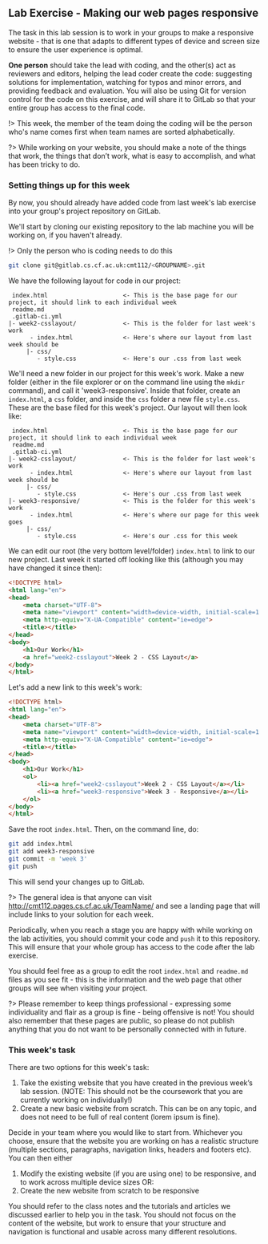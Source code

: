 ## Lab Exercise - Making our web pages responsive

The task in this lab session is to work in your groups to make a responsive website - that is one that adapts to different types of device and screen size to ensure the user experience is optimal.

**One person** should take the lead with coding, and the other(s) act as reviewers and editors, helping the lead coder create the code: suggesting solutions for implementation, watching for typos and minor errors, and providing feedback and evaluation. You will also be using Git for version control for the code on this exercise, and will share it to GitLab so that your entire group has access to the final code.

!> This week, the member of the team doing the coding will be the person who's name comes first when team names are sorted alphabetically. 

?> While working on your website, you should make a note of the things that work, the things that don’t work, what is easy to accomplish, and what has been tricky to do.


### Setting things up for this week

By now, you should already have added code from last week's lab exercise into your group's project repository on GitLab.

We'll start by cloning our existing repository to the lab machine you will be working on, if you haven't already. 

!> Only the person who is coding needs to do this

```bash
git clone git@gitlab.cs.cf.ac.uk:cmt112/<GROUPNAME>.git
```

We have the following layout for code in our project:

```
 index.html                     <- This is the base page for our project, it should link to each individual week
 readme.md
 .gitlab-ci.yml
|- week2-csslayout/             <- This is the folder for last week's work
      - index.html              <- Here's where our layout from last week should be
     |- css/
        - style.css             <- Here's our .css from last week
```

We'll need a new folder in our project for this week's work. Make a new folder (either in the file explorer or on the command line using the `mkdir` command), and call it 'week3-responsive'. Inside that folder, create an `index.html`, a `css` folder, and inside the `css` folder a new file `style.css`. These are the base filed for this week's project. Our layout will then look like:



```
 index.html                     <- This is the base page for our project, it should link to each individual week
 readme.md
 .gitlab-ci.yml
|- week2-csslayout/             <- This is the folder for last week's work
      - index.html              <- Here's where our layout from last week should be
     |- css/
        - style.css             <- Here's our .css from last week
|- week3-responsive/            <- This is the folder for this week's work
      - index.html              <- Here's where our page for this week goes
     |- css/
        - style.css             <- Here's our .css for this week
```


We can edit our root (the very bottom level/folder) `index.html` to link to our new project. Last week it started off looking like this (although you may have changed it since then):

```html
<!DOCTYPE html>
<html lang="en">
<head>
    <meta charset="UTF-8">
    <meta name="viewport" content="width=device-width, initial-scale=1.0">
    <meta http-equiv="X-UA-Compatible" content="ie=edge">
    <title></title>
</head>
<body>
    <h1>Our Work</h1>
    <a href="week2-csslayout">Week 2 - CSS Layout</a>
</body>
</html>
```

Let's add a new link to this week's work: 

```html
<!DOCTYPE html>
<html lang="en">
<head>
    <meta charset="UTF-8">
    <meta name="viewport" content="width=device-width, initial-scale=1.0">
    <meta http-equiv="X-UA-Compatible" content="ie=edge">
    <title></title>
</head>
<body>
    <h1>Our Work</h1>
    <ol>
        <li><a href="week2-csslayout">Week 2 - CSS Layout</a></li>
        <li><a href="week3-responsive">Week 3 - Responsive</a></li>
    </ol>
</body>
</html>
```

Save the root `index.html`. Then, on the command line, do:

```bash
git add index.html
git add week3-responsive
git commit -m 'week 3'
git push
```

This will send your changes up to GitLab.

?> The general idea is that anyone can visit http://cmt112.pages.cs.cf.ac.uk/TeamName/ and see a landing page that will include links to your solution for each week.

Periodically, when you reach a stage you are happy with while working on the lab activities, you should commit your code and `push` it to this repository. This will ensure that your whole group has access to the code after the lab exercise.

You should feel free as a group to edit the root `index.html` and `readme.md` files as you see fit - this is the information and the web page that other groups will see when visiting your project. 

?> Please remember to keep things professional - expressing some individuality and flair as a group is fine - being offensive is not! You should also remember that these pages are public, so please do not publish anything that you do not want to be personally connected with in future.

### This week's task

There are two options for this week's task:

1. Take the existing website that you have created in the previous week’s lab session. (NOTE: This should not be the coursework that you are currently working on individually!)
2. Create a new basic website from scratch. This can be on any topic, and does not need to be full of real content (lorem ipsum is fine).

Decide in your team where you would like to start from. Whichever you choose, ensure that the website you are working on has a realistic structure (multiple sections, paragraphs, navigation links, headers and footers etc). You can then either

1. Modify the existing website (if you are using one) to be responsive, and to work across multiple device sizes
OR:
2. Create the new website from scratch to be responsive

You should refer to the class notes and the tutorials and articles we discussed earlier to help you in the task. You should not focus on the content of the website, but work to ensure that your structure and navigation is functional and usable across many different resolutions.